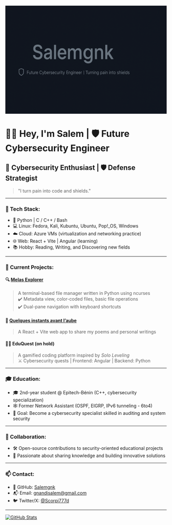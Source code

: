 <p align="center">
  <img src="./banner.png" alt="Salemgnk Banner" />
</p>

# 👋🏾 Hey, I'm Salem | 🛡️ Future Cybersecurity Engineer

## 🎯 Cybersecurity Enthusiast | 🛡️ Defense Strategist

> "I turn pain into code and shields."
---

### 🧰 Tech Stack:
- 🐍 Python | C / C++ / Bash  
- 💻 Linux: Fedora, Kali, Kubuntu, Ubuntu, Pop!_OS, Windows  
- ☁️ Cloud: Azure VMs (virtualization and networking practice)  
- 🌐 Web: React + Vite | Angular (learning)  
- 📚 Hobby: Reading, Writing, and Discovering new fields

---

### 🚧 Current Projects:
#### 🔍 [Melas Explorer](https://github.com/Salemgnk/melas_explorer)  
> A terminal-based file manager written in Python using ncurses  
> ✔️ Metadata view, color-coded files, basic file operations  
> ✔️ Dual-pane navigation with keyboard shortcuts

#### 🌅 [Quelques instants avant l’aube](https://poems-zeta.vercel.app/)  
> A React + Vite web app to share my poems and personal writings

#### 🧙‍♂️ EduQuest (on hold)  
> A gamified coding platform inspired by *Solo Leveling*  
> ⚔️ Cybersecurity quests | Frontend: Angular | Backend: Python

---

### 🎓 Education:
- 🎓 2nd-year student @ Epitech-Bénin (C++, cybersecurity specialization)  
- 🕸️ Former Network Assistant (OSPF, EIGRP, IPv6 tunneling - 6to4)  
- 🔐 Goal: Become a cybersecurity specialist skilled in auditing and system security

---

### 🤝 Collaboration:
- 🛠️ Open-source contributions to security-oriented educational projects  
- 🎯 Passionate about sharing knowledge and building innovative solutions

---

### 📫 Contact:
- 🐙 GitHub: [Salemgnk](https://github.com/Salemgnk)  
- 📬 Email: gnandisalem@gmail.com  
- 🐦 Twitter/X: [@Scorpi777d](https://twitter.com/Scorpi777d)

---
[![GitHub Stats](https://github-readme-stats.vercel.app/api?username=Salemgnk&show_icons=true&theme=radical)](https://github.com/Salemgnk)
